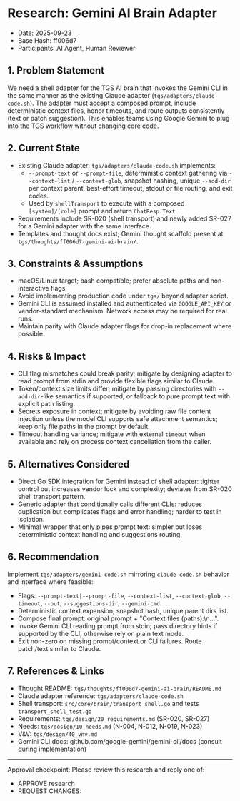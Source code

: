 # Research: Gemini AI Brain Adapter

- Date: 2025-09-23
- Base Hash: ff006d7
- Participants: AI Agent, Human Reviewer

## 1. Problem Statement
We need a shell adapter for the TGS AI brain that invokes the Gemini CLI in the same manner as the existing Claude adapter (`tgs/adapters/claude-code.sh`). The adapter must accept a composed prompt, include deterministic context files, honor timeouts, and route outputs consistently (text or patch suggestion). This enables teams using Google Gemini to plug into the TGS workflow without changing core code.

## 2. Current State
- Existing Claude adapter: `tgs/adapters/claude-code.sh` implements:
  - `--prompt-text` or `--prompt-file`, deterministic context gathering via `--context-list` / `--context-glob`, snapshot hashing, unique `--add-dir` per context parent, best-effort timeout, stdout or file routing, and exit codes.
  - Used by `shellTransport` to execute with a composed `[system]/[role]` prompt and return `ChatResp.Text`.
- Requirements include SR-020 (shell transport) and newly added SR-027 for a Gemini adapter with the same interface.
- Templates and thought docs exist; Gemini thought scaffold present at `tgs/thoughts/ff006d7-gemini-ai-brain/`.

## 3. Constraints & Assumptions
- macOS/Linux target; bash compatible; prefer absolute paths and non-interactive flags.
- Avoid implementing production code under `tgs/` beyond adapter script.
- Gemini CLI is assumed installed and authenticated via `GOOGLE_API_KEY` or vendor-standard mechanism. Network access may be required for real runs.
- Maintain parity with Claude adapter flags for drop-in replacement where possible.

## 4. Risks & Impact
- CLI flag mismatches could break parity; mitigate by designing adapter to read prompt from stdin and provide flexible flags similar to Claude.
- Token/context size limits differ; mitigate by passing directories with `--add-dir`-like semantics if supported, or fallback to pure prompt text with explicit path listing.
- Secrets exposure in context; mitigate by avoiding raw file content injection unless the model CLI supports safe attachment semantics; keep only file paths in the prompt by default.
- Timeout handling variance; mitigate with external `timeout` when available and rely on process context cancellation from the caller.

## 5. Alternatives Considered
- Direct Go SDK integration for Gemini instead of shell adapter: tighter control but increases vendor lock and complexity; deviates from SR-020 shell transport pattern.
- Generic adapter that conditionally calls different CLIs: reduces duplication but complicates flags and error handling; harder to test in isolation.
- Minimal wrapper that only pipes prompt text: simpler but loses deterministic context handling and suggestions routing.

## 6. Recommendation
Implement `tgs/adapters/gemini-code.sh` mirroring `claude-code.sh` behavior and interface where feasible:
- Flags: `--prompt-text|--prompt-file`, `--context-list`, `--context-glob`, `--timeout`, `--out`, `--suggestions-dir`, `--gemini-cmd`.
- Deterministic context expansion, snapshot hash, unique parent dirs list.
- Compose final prompt: original prompt + "Context files (paths):\n...".
- Invoke Gemini CLI reading prompt from stdin; pass directory hints if supported by the CLI; otherwise rely on plain text mode.
- Exit non-zero on missing prompt/context or CLI failures. Route patch/text similar to Claude.

## 7. References & Links
- Thought README: `tgs/thoughts/ff006d7-gemini-ai-brain/README.md`
- Claude adapter reference: `tgs/adapters/claude-code.sh`
- Shell transport: `src/core/brain/transport_shell.go` and tests `transport_shell_test.go`
- Requirements: `tgs/design/20_requirements.md` (SR-020, SR-027)
- Needs: `tgs/design/10_needs.md` (N-004, N-012, N-019, N-023)
- V&V: `tgs/design/40_vnv.md`
- Gemini CLI docs: github.com/google-gemini/gemini-cli/docs (consult during implementation)

---
Approval checkpoint: Please review this research and reply one of:
- APPROVE research
- REQUEST CHANGES: <notes>
